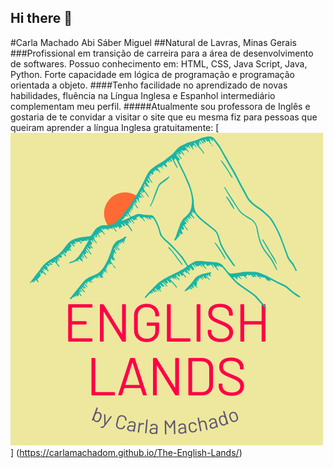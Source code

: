 ## Hi there 👋

#Carla Machado Abi Sáber Miguel
##Natural de Lavras, Minas Gerais
###Profissional em transição de carreira para a área de desenvolvimento de softwares. Possuo conhecimento em: HTML, CSS, Java Script, Java, Python. Forte capacidade em lógica de programação e programação orientada a objeto.
####Tenho facilidade no aprendizado de novas habilidades, fluência na Língua Inglesa e Espanhol intermediário complementam meu perfil.
#####Atualmente sou professora de Inglês e gostaria de te convidar a visitar o site que eu mesma fiz para pessoas que queiram aprender a língua Inglesa gratuitamente: 
[![Visite meu site!](https://raw.githubusercontent.com/CarlaMachadoM/The-English-Lands/main/logo.png)] (https://carlamachadom.github.io/The-English-Lands/) 

